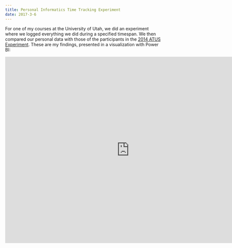 ```yaml
---
title: Personal Informatics Time Tracking Experiment
date: 2017-3-6
---
```


For one of my courses at the University of Utah, we did an experiment where we logged everything we did during a specified timespan. We then compared our personal data with those of the participants in the [2014 ATUS Experiment](https://www.bls.gov/tus/datafiles_2014.htm). These are my findings, presented in a visualization with Power BI:

<iframe width="800" height="600" src="https://app.powerbi.com/view?r=eyJrIjoiNGJjNzEwZTMtYWJhZi00MGYwLTk1ODUtOWQwZjA2NDdjZTQxIiwidCI6Ijg0YzMxY2EwLWFjM2ItNGVhZS1hZDExLTUxOWQ4MDIzM2U2ZiIsImMiOjZ9" frameborder="0" allowFullScreen="true"></iframe>
